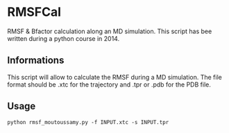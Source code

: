 # RMSFCal
RMSF & Bfactor calculation along an MD simulation. This script has bee written during a python course in 2014.

## Informations

This script will allow to calculate the RMSF during a MD simulation. The file format should be .xtc for the trajectory and .tpr or .pdb for the PDB file.

## Usage

```
python rmsf_moutoussamy.py -f INPUT.xtc -s INPUT.tpr
```
